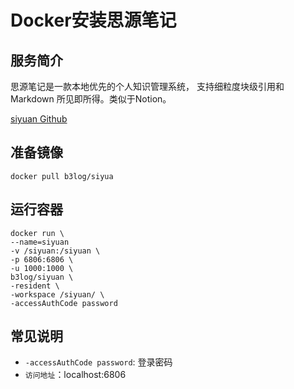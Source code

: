 # Docker安装思源笔记 #
## 服务简介 ##
思源笔记是一款本地优先的个人知识管理系统， 支持细粒度块级引用和 Markdown 所见即所得。类似于Notion。

[ siyuan Github](https://github.com/siyuan-note/siyuan)

## 准备镜像 ##
    docker pull b3log/siyua
## 运行容器 ##
    docker run \
    --name=siyuan
    -v /siyuan:/siyuan \
    -p 6806:6806 \
    -u 1000:1000 \
    b3log/siyuan \
    -resident \
    -workspace /siyuan/ \
    -accessAuthCode password
## 常见说明 ##
- `-accessAuthCode password`: 登录密码
- `访问地址`：localhost:6806